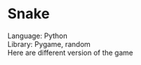 # Snake
Language: Python <br>
Library: Pygame, random <br>
Here are different version of the game <br>

